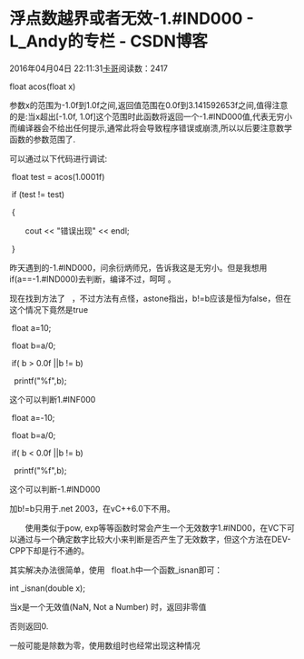 # 浮点数越界或者无效-1.#IND000 - L_Andy的专栏 - CSDN博客

2016年04月04日 22:11:31[卡哥](https://me.csdn.net/L_Andy)阅读数：2417



float acos(float x)

参数x的范围为-1.0f到1.0f之间,返回值范围在0.0f到3.141592653f之间,值得注意的是:当x超出[-1.0f, 1.0f]这个范围时此函数将返回一个-1.#IND000值,代表无穷小而编译器会不给出任何提示,通常此将会导致程序错误或崩溃,所以以后要注意数学函数的参数范围了.

可以通过以下代码进行调试:

 float test = acos(1.0001f)

 if (test != test)

 {

       cout << "错误出现" << endl;

 }

昨天遇到的-1.#IND000，问余衍炳师兄，告诉我这是无穷小。但是我想用if(a==-1.#IND000)去判断，编译不过，呵呵 。

现在找到方法了   ，不过方法有点怪，astone指出，b!=b应该是恒为false，但在这个情况下竟然是true

 float a=10;

 float b=a/0;

 if( b > 0.0f ||b != b)

  printf("%f",b);

这个可以判断1.#INF000

 float a=-10;

 float b=a/0;

 if( b < 0.0f ||b != b)

  printf("%f",b);

这个可以判断-1.#IND000

加b!=b只用于.net 2003，在vC++6.0下不用。

       使用类似于pow, exp等等函数时常会产生一个无效数字1.#IND00，在VC下可以通过与一个确定数字比较大小来判断是否产生了无效数字，但这个方法在DEV-CPP下却是行不通的。

其实解决办法很简单，使用   float.h中一个函数_isnan即可：

int _isnan(double x);  

当x是一个无效值(NaN, Not a Number) 时，返回非零值

否则返回0.

一般可能是除数为零，使用数组时也经常出现这种情况

